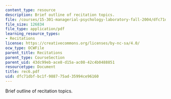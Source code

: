```yaml
---
content_type: resource
description: Brief outline of recitation topics.
file: /courses/15-301-managerial-psychology-laboratory-fall-2004/dfc71dbfbc1f988775ad35994ce96160_rec6.pdf
file_size: 126834
file_type: application/pdf
learning_resource_types:
- Recitations
license: https://creativecommons.org/licenses/by-nc-sa/4.0/
ocw_type: OCWFile
parent_title: Recitations
parent_type: CourseSection
parent_uid: 43dc99eb-ace8-d15a-ac08-42c4b0488851
resourcetype: Document
title: rec6.pdf
uid: dfc71dbf-bc1f-9887-75ad-35994ce96160
---
```

Brief outline of recitation topics.